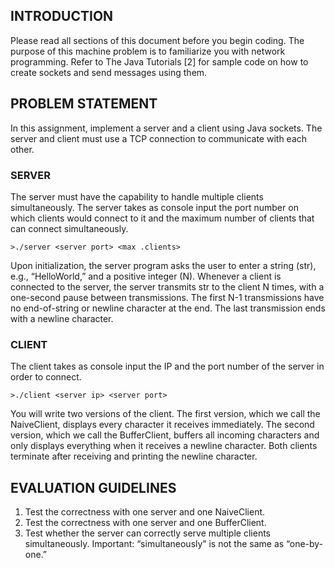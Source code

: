 ## INTRODUCTION
Please read all sections of this document before you begin coding. The purpose of this machine problem is
to familiarize you with network programming. Refer to The Java Tutorials [2] for sample code on how to
create sockets and send messages using them.

## PROBLEM STATEMENT
In this assignment, implement a server and a client using Java sockets. The server and client must use a
TCP connection to communicate with each other.

### SERVER
The server must have the capability to handle multiple clients simultaneously. The server takes as console
input the port number on which clients would connect to it and the maximum number of clients that can
connect simultaneously.

``>./server <server port> <max .clients>``

Upon initialization, the server program asks the user to enter a string (str), e.g., “HelloWorld,” and a
positive integer (N). Whenever a client is connected to the server, the server transmits str to the client N
times, with a one-second pause between transmissions. The first N-1 transmissions have no end-of-string or
newline character at the end. The last transmission ends with a newline character.

### CLIENT
The client takes as console input the IP and the port number of the server in order to connect.

``>./client <server ip> <server port>``

You will write two versions of the client. The first version, which we call the NaiveClient, displays every
character it receives immediately. The second version, which we call the BufferClient, buffers all incoming
characters and only displays everything when it receives a newline character. Both clients terminate after
receiving and printing the newline character.

## EVALUATION GUIDELINES
1. Test the correctness with one server and one NaiveClient.
2. Test the correctness with one server and one BufferClient.
3. Test whether the server can correctly serve multiple clients simultaneously. Important: “simultaneously” is not the same as “one-by-one.”

